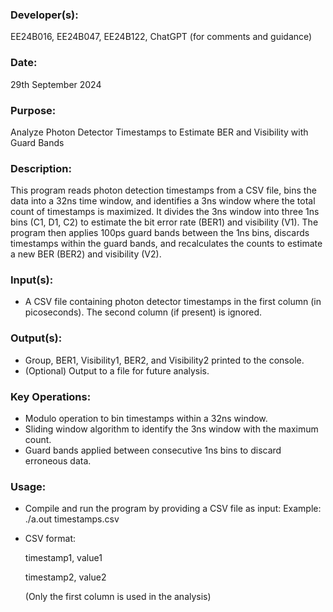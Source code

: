   ### Developer(s): 
  EE24B016, EE24B047, EE24B122,  ChatGPT (for comments and guidance)
  
  ### Date: 
  29th September 2024
  
  ### Purpose: 
  Analyze Photon Detector Timestamps to Estimate BER and Visibility with Guard Bands
  
  ### Description:
  This program reads photon detection timestamps from a CSV file, bins the data into a 32ns time window,
    and identifies a 3ns window where the total count of timestamps is maximized. It divides the 3ns window
    into three 1ns bins (C1, D1, C2) to estimate the bit error rate (BER1) and visibility (V1).
    The program then applies 100ps guard bands between the 1ns bins, discards timestamps within the guard bands,
    and recalculates the counts to estimate a new BER (BER2) and visibility (V2).

  ### Input(s):
  - A CSV file containing photon detector timestamps in the first column (in picoseconds).
      The second column (if present) is ignored.

  ### Output(s):
  - Group, BER1, Visibility1, BER2, and Visibility2 printed to the console.
  - (Optional) Output to a file for future analysis.

 ### Key Operations:
  - Modulo operation to bin timestamps within a 32ns window.
  - Sliding window algorithm to identify the 3ns window with the maximum count.
  - Guard bands applied between consecutive 1ns bins to discard erroneous data.

  ### Usage:
  - Compile and run the program by providing a CSV file as input:
      Example:
      ./a.out timestamps.csv
  - CSV format:
    
      timestamp1, value1
    
      timestamp2, value2
    
      (Only the first column is used in the analysis)
